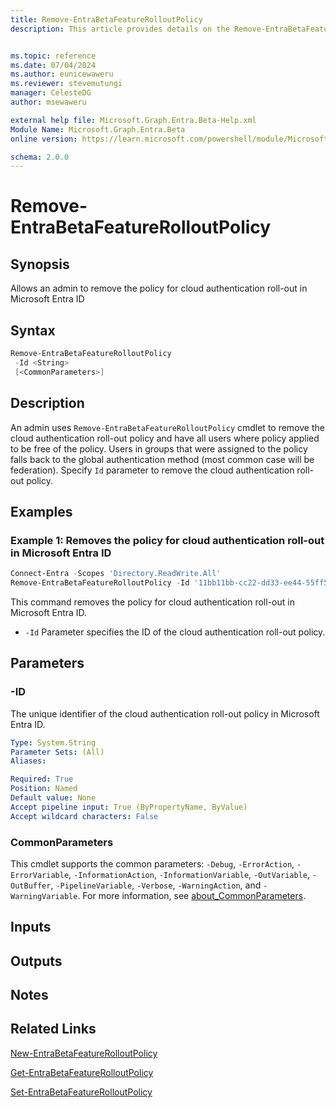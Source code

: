 ```yaml
---
title: Remove-EntraBetaFeatureRolloutPolicy
description: This article provides details on the Remove-EntraBetaFeatureRolloutPolicy command.


ms.topic: reference
ms.date: 07/04/2024
ms.author: eunicewaweru
ms.reviewer: stevemutungi
manager: CelesteDG
author: msewaweru

external help file: Microsoft.Graph.Entra.Beta-Help.xml
Module Name: Microsoft.Graph.Entra.Beta
online version: https://learn.microsoft.com/powershell/module/Microsoft.Graph.Entra.Beta/Remove-EntraBetaFeatureRolloutPolicy

schema: 2.0.0
---
```


# Remove-EntraBetaFeatureRolloutPolicy

## Synopsis

Allows an admin to remove the policy for cloud authentication roll-out in Microsoft Entra ID

## Syntax

```powershell
Remove-EntraBetaFeatureRolloutPolicy 
 -Id <String> 
 [<CommonParameters>]
```

## Description

An admin uses `Remove-EntraBetaFeatureRolloutPolicy` cmdlet to remove the cloud authentication roll-out policy and have all users where policy applied to be free of the policy.
Users in groups that were assigned to the policy falls back to the global authentication method (most common case will be federation). Specify `Id` parameter to remove the cloud authentication roll-out policy.

## Examples

### Example 1: Removes the policy for cloud authentication roll-out in Microsoft Entra ID

```powershell
Connect-Entra -Scopes 'Directory.ReadWrite.All'
Remove-EntraBetaFeatureRolloutPolicy -Id '11bb11bb-cc22-dd33-ee44-55ff55ff55ff'
```

This command removes the policy for cloud authentication roll-out in Microsoft Entra ID.

- `-Id` Parameter specifies the ID of the cloud authentication roll-out policy.

## Parameters

### -ID

The unique identifier of the cloud authentication roll-out policy in Microsoft Entra ID.

```yaml
Type: System.String
Parameter Sets: (All)
Aliases:

Required: True
Position: Named
Default value: None
Accept pipeline input: True (ByPropertyName, ByValue)
Accept wildcard characters: False
```

### CommonParameters

This cmdlet supports the common parameters: `-Debug`, `-ErrorAction`, `-ErrorVariable`, `-InformationAction`, `-InformationVariable`, `-OutVariable`, `-OutBuffer`, `-PipelineVariable`, `-Verbose`, `-WarningAction`, and `-WarningVariable`. For more information, see [about_CommonParameters](https://go.microsoft.com/fwlink/?LinkID=113216).

## Inputs

## Outputs

## Notes

## Related Links

[New-EntraBetaFeatureRolloutPolicy](New-EntraBetaFeatureRolloutPolicy.md)

[Get-EntraBetaFeatureRolloutPolicy](Get-EntraBetaFeatureRolloutPolicy.md)

[Set-EntraBetaFeatureRolloutPolicy](Set-EntraBetaFeatureRolloutPolicy.md)
